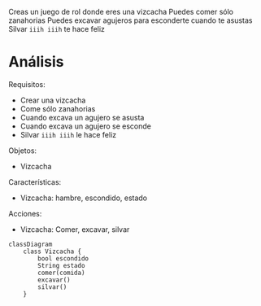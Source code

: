 Creas un juego de rol donde eres una vizcacha
Puedes comer sólo zanahorias
Puedes excavar agujeros para esconderte cuando te asustas
Silvar `iiih iiih` te hace feliz

# Análisis
Requisitos:
- Crear una vizcacha
- Come sólo zanahorias
- Cuando excava un agujero se asusta
- Cuando excava un agujero se esconde
- Silvar `iiih iiih` le hace feliz

Objetos:
- Vizcacha

Características:
- Vizcacha: hambre, escondido, estado

Acciones:
- Vizcacha: Comer, excavar, silvar

```mermaid
classDiagram
    class Vizcacha {
        bool escondido
        String estado
        comer(comida)
        excavar()
        silvar()
    }
```